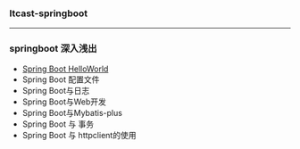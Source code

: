 ### Itcast-springboot

---



### springboot 深入浅出



- [Spring Boot HelloWorld](https://live.csdn.net/room/weixin_48013460/eYV94ZMC?utm_source=1181338978)
- Spring Boot  配置文件
- Spring Boot与日志
- Spring Boot与Web开发
- Spring Boot与Mybatis-plus
- Spring Boot 与 事务
- Spring Boot 与 httpclient的使用




